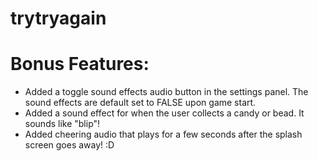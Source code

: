 # trytryagain



# Bonus Features:
- Added a toggle sound effects audio button in the settings panel. The sound effects are default set to FALSE upon game start.
- Added a sound effect for when the user collects a candy or bead. It sounds like "blip"!
- Added cheering audio that plays for a few seconds after the splash screen goes away! :D

